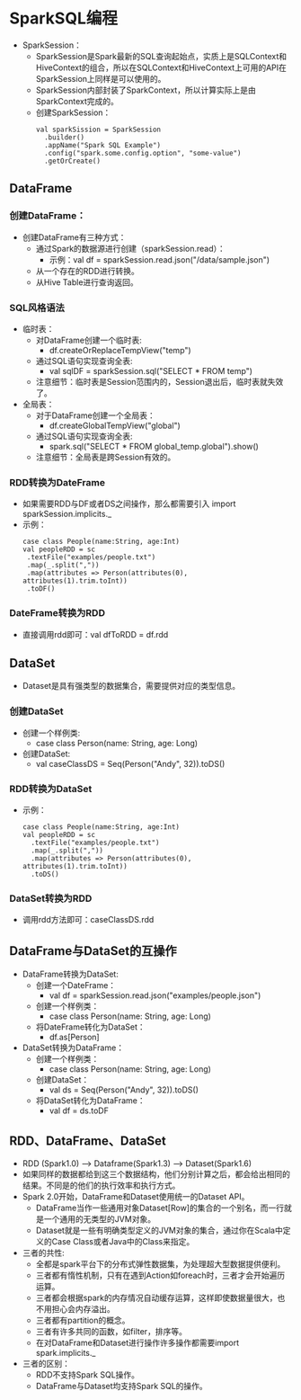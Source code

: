 # SparkSQL编程

  - SparkSession：
    - SparkSession是Spark最新的SQL查询起始点，实质上是SQLContext和HiveContext的组合，所以在SQLContext和HiveContext上可用的API在SparkSession上同样是可以使用的。
    - SparkSession内部封装了SparkContext，所以计算实际上是由SparkContext完成的。
    - 创建SparkSession：
      ```
      val sparkSission = SparkSession
        .builder()
        .appName("Spark SQL Example")
        .config("spark.some.config.option", "some-value")
        .getOrCreate()
      ```
    
## DataFrame

### 创建DataFrame：

  - 创建DataFrame有三种方式：
    - 通过Spark的数据源进行创建（sparkSession.read）：
      - 示例：val df = sparkSession.read.json("/data/sample.json")
    - 从一个存在的RDD进行转换。
    - 从Hive Table进行查询返回。
 
### SQL风格语法

  - 临时表：
    - 对DataFrame创建一个临时表: 
      - df.createOrReplaceTempView("temp")
    - 通过SQL语句实现查询全表: 
      - val sqlDF = sparkSession.sql("SELECT * FROM temp")
    - 注意细节：临时表是Session范围内的，Session退出后，临时表就失效了。
  - 全局表：
    - 对于DataFrame创建一个全局表：
      - df.createGlobalTempView("global")
    - 通过SQL语句实现查询全表: 
      - spark.sql("SELECT * FROM global_temp.global").show()
    - 注意细节：全局表是跨Session有效的。
    
### RDD转换为DateFrame

  - 如果需要RDD与DF或者DS之间操作，那么都需要引入 import sparkSession.implicits._
  - 示例：
     ```
     case class People(name:String, age:Int)
     val peopleRDD = sc
      .textFile("examples/people.txt")
      .map(_.split(","))
      .map(attributes => Person(attributes(0), attributes(1).trim.toInt))
      .toDF()
    ```
    
### DateFrame转换为RDD

  - 直接调用rdd即可：val dfToRDD = df.rdd
  
## DataSet

  - Dataset是具有强类型的数据集合，需要提供对应的类型信息。
  
### 创建DataSet

  - 创建一个样例类: 
    - case class Person(name: String, age: Long)
  - 创建DataSet: 
    - val caseClassDS = Seq(Person("Andy", 32)).toDS()
  
### RDD转换为DataSet

  - 示例：
    ```
    case class People(name:String, age:Int)
    val peopleRDD = sc
      .textFile("examples/people.txt")
      .map(_.split(","))
      .map(attributes => Person(attributes(0), attributes(1).trim.toInt))
      .toDS()
    ```
    
### DataSet转换为RDD

  - 调用rdd方法即可：caseClassDS.rdd
  
## DataFrame与DataSet的互操作

  - DataFrame转换为DataSet:
    - 创建一个DateFrame：
      - val df = sparkSession.read.json("examples/people.json")
    - 创建一个样例类：
      - case class Person(name: String, age: Long)
    - 将DateFrame转化为DataSet：
      - df.as[Person]
  - DataSet转换为DataFrame：
    - 创建一个样例类：
      - case class Person(name: String, age: Long)
    - 创建DataSet：
      - val ds = Seq(Person("Andy", 32)).toDS()
    - 将DataSet转化为DataFrame：
      - val df = ds.toDF
  
## RDD、DataFrame、DataSet

  - RDD (Spark1.0) —> Dataframe(Spark1.3) —> Dataset(Spark1.6)
  - 如果同样的数据都给到这三个数据结构，他们分别计算之后，都会给出相同的结果。不同是的他们的执行效率和执行方式。
  - Spark 2.0开始，DataFrame和Dataset使用统一的Dataset API。
    - DataFrame当作一些通用对象Dataset[Row]的集合的一个别名，而一行就是一个通用的无类型的JVM对象。
    - Dataset就是一些有明确类型定义的JVM对象的集合，通过你在Scala中定义的Case Class或者Java中的Class来指定。
  - 三者的共性:
    - 全都是spark平台下的分布式弹性数据集，为处理超大型数据提供便利。
    - 三者都有惰性机制，只有在遇到Action如foreach时，三者才会开始遍历运算。
    - 三者都会根据spark的内存情况自动缓存运算，这样即使数据量很大，也不用担心会内存溢出。
    - 三者都有partition的概念。
    - 三者有许多共同的函数，如filter，排序等。
    - 在对DataFrame和Dataset进行操作许多操作都需要import spark.implicits._
  - 三者的区别：
    - RDD不支持Spark SQL操作。
    - DataFrame与Dataset均支持Spark SQL的操作。



